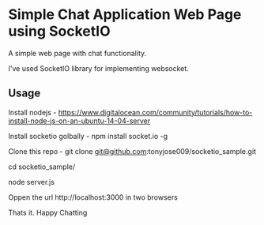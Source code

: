 
# Simple Chat Application Web Page using SocketIO 

A simple web page with chat functionality.

I've used SocketIO library for implementing websocket.

## Usage

Install nodejs  - https://www.digitalocean.com/community/tutorials/how-to-install-node-js-on-an-ubuntu-14-04-server

Install socketio golbally - npm install socket.io -g

Clone this repo - git clone git@github.com:tonyjose009/socketio_sample.git

cd socketio_sample/

node server.js

Oppen the url http://localhost:3000 in two browsers


Thats it. Happy Chatting
 

